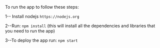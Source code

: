 To run the app to follow these steps:

1-- Install nodejs
`https://nodejs.org`

2--Run: `npm install` (this will install all the dependencies and libraries that you need to run the app)

3--To deploy the app run: `npm start`
